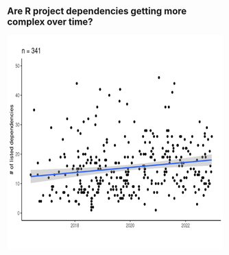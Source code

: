 ## Are R project dependencies getting more complex over time?

<p align="center">
<img src="analysis_files/figure-html/n_deps-1.png" height=500/></a>
</p>
